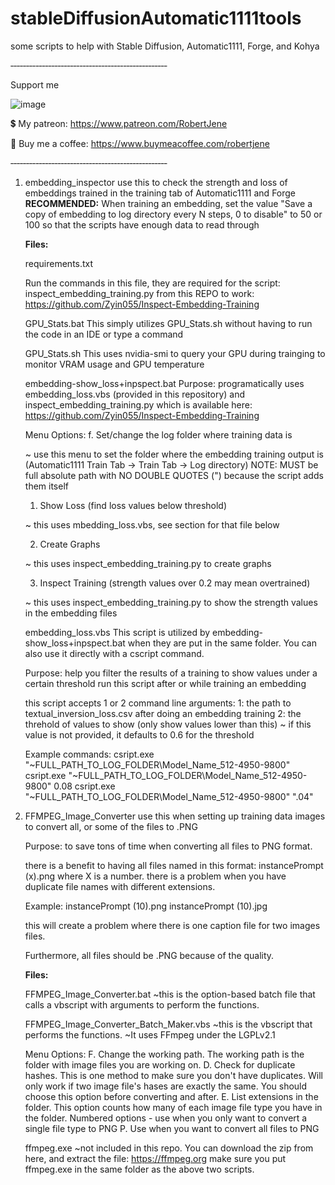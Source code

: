 # stableDiffusionAutomatic1111tools
some scripts to help with Stable Diffusion, Automatic1111, Forge, and Kohya

‐‐‐‐‐‐‐‐‐‐‐‐‐‐‐‐‐‐‐‐‐‐‐‐‐‐‐‐‐‐‐‐‐‐‐‐‐‐‐‐‐‐‐‐‐‐‐‐‐‐

Support me

![image](https://github.com/robertJene/stableDiffusionAutomatic1111tools/assets/131090265/e7d99c48-a27a-421d-b488-e8ef5b01803f)

💲 My patreon:
https://www.patreon.com/RobertJene

🍵 Buy me a coffee:
https://www.buymeacoffee.com/robertjene

‐‐‐‐‐‐‐‐‐‐‐‐‐‐‐‐‐‐‐‐‐‐‐‐‐‐‐‐‐‐‐‐‐‐‐‐‐‐‐‐‐‐‐‐‐‐‐‐‐‐


1. embedding_inspector
use this to check the strength and loss of embeddings trained in the training tab of Automatic1111 and Forge
  **RECOMMENDED:**
    When training an embedding, set the value "Save a copy of embedding to log directory every N steps, 0 to disable"
    to 50 or 100 so that the scripts have enough data to read through

   **Files:**

    requirements.txt
   
      Run the commands in this file, they are required for the script:
      inspect_embedding_training.py
      from this REPO to work:
      https://github.com/Zyin055/Inspect-Embedding-Training

    GPU_Stats.bat
      This simply utilizes GPU_Stats.sh without having to run the code in an IDE or type a command
    
    GPU_Stats.sh
      This uses nvidia-smi to query your GPU during trainging to monitor VRAM usage and GPU temperature

    embedding-show_loss+inpspect.bat
      Purpose: programatically uses embedding_loss.vbs (provided in this repository) and inspect_embedding_training.py which is available here:
        https://github.com/Zyin055/Inspect-Embedding-Training
    
    Menu Options:
    f. Set/change the log folder where training data is
   
    ~ use this menu to set the folder where the embedding training output is
      (Automatic1111 Train Tab -> Train Tab -> Log directory)
    NOTE: MUST be full absolute path with NO DOUBLE QUOTES (") because the script adds them itself

    1. Show Loss (find loss values below threshold)

    ~ this uses mbedding_loss.vbs, see section for that file below

    2. Create Graphs

    ~ this uses inspect_embedding_training.py to create graphs

    3. Inspect Training (strength values over 0.2 may mean overtrained)

    ~ this uses inspect_embedding_training.py to show the strength values in the embedding files

    embedding_loss.vbs
      This script is utilized by embedding-show_loss+inpspect.bat when they are put in the same folder.
      You can also use it directly with a cscript command.
    
      Purpose: help you filter the results of a training to show values under a certain threshold
      run this script after or while training an embedding

      this script accepts 1 or 2 command line arguments:
      1: the path to textual_inversion_loss.csv after doing an embedding training
      2: the threhold of values to show (only show values lower than this)
      ~ if this value is not provided, it defaults to 0.6 for the threshold
  
    Example commands:
    csript.exe "~FULL_PATH_TO_LOG_FOLDER\Model_Name_512-4950-9800"
    csript.exe "~FULL_PATH_TO_LOG_FOLDER\Model_Name_512-4950-9800" 0.08
    csript.exe "~FULL_PATH_TO_LOG_FOLDER\Model_Name_512-4950-9800" ".04"
  
1. FFMPEG_Image_Converter
use this when setting up training data images to convert all, or some of the files to .PNG

   Purpose:
    to save tons of time when converting all files to PNG format.

    there is a benefit to having all files named in this format:
    instancePrompt (x).png
    where X is a number.
    there is a problem when you have duplicate file names with different extensions.
    
    Example:
      instancePrompt (10).png
      instancePrompt (10).jpg

      this will create a problem where there is one caption file for two images files.

      Furthermore, all files should be .PNG because of the quality.

     **Files:**

    FFMPEG_Image_Converter.bat
     ~this is the option-based batch file that calls a vbscript with arguments to perform the functions.


    FFMPEG_Image_Converter_Batch_Maker.vbs
      ~this is the vbscript that performs the functions.
      ~It uses FFmpeg under the LGPLv2.1

      Menu Options:
        F. Change the working path. The working path is the folder with image files you are working on.
        D. Check for duplicate hashes. This is one method to make sure you don't have duplicates. Will only work if two image file's hases are exactly the same.
          You should choose this option before converting and after.
        E. List extensions in the folder. This option counts how many of each image file type you have in the folder.
        Numbered options - use when you only want to convert a single file type to PNG
        P. Use when you want to convert all files to PNG


     ffmpeg.exe
      ~not included in this repo. You can download the zip from here, and extract the file:
      https://ffmpeg.org
        make sure you put ffmpeg.exe in the same folder as the above two scripts.



  
